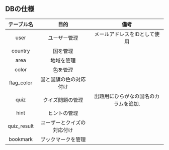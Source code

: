 ## DBの仕様

| テーブル名  | 目的                       | 備考                                                                | 
| :---------: | :------------------------: | :-----------------------------------------------------------------: | 
| user        | ユーザー管理               | メールアドレスをIDとして使用                                        | 
| country     | 国を管理                   |  | 
| area        | 地域を管理                 |                                                                     | 
| color       | 色を管理                   |                                     | 
| flag_color  | 国と国旗の色の対応付け     |                                                                     | 
| quiz        | クイズ問題の管理           | 出題用にひらがなの国名のカラムを追加.                               | 
| hint        | ヒントの管理               |                                                                     | 
| quiz_result | ユーザーとクイズの対応付け |                                                                     | 
| bookmark    | ブックマークを管理         |                                                                     | 
